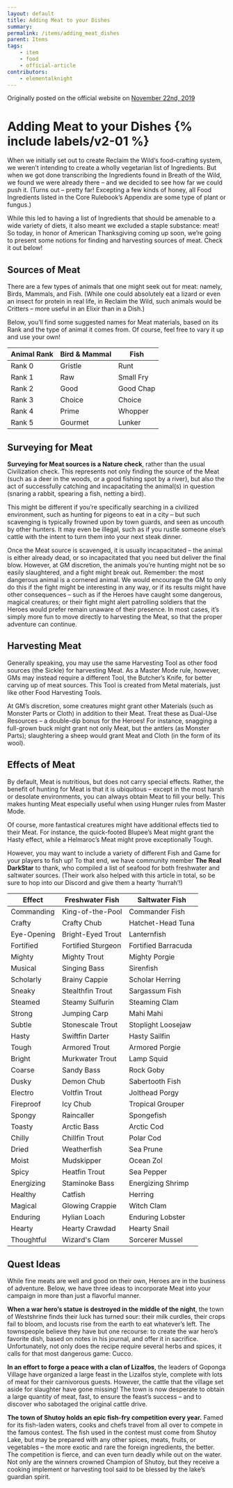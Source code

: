 ```yaml
---
layout: default
title: Adding Meat to your Dishes
summary:
permalink: /items/adding_meat_dishes
parent: Items
tags:
    - item
    - food
    - official-article
contributors:
    - elementalknight
---
```


Originally posted on the official website on [November 22nd, 2019](https://reclaimthewild.net/index.php/2019/11/22/adding-meat-to-your-dishes/)

# Adding Meat to your Dishes {% include labels/v2-01 %}

When we initially set out to create Reclaim the Wild‘s food-crafting system, we weren’t intending to create a wholly vegetarian list of Ingredients. But when we got done transcribing the Ingredients found in Breath of the Wild, we found we were already there – and we decided to see how far we could push it. (Turns out – pretty far! Excepting a few kinds of honey, all Food Ingredients listed in the Core Rulebook’s Appendix are some type of plant or fungus.)

While this led to having a list of Ingredients that should be amenable to a wide variety of diets, it also meant we excluded a staple substance: meat! So today, in honor of American Thanksgiving coming up soon, we’re going to present some notions for finding and harvesting sources of meat. Check it out below!

## Sources of Meat

There are a few types of animals that one might seek out for meat: namely, Birds, Mammals, and Fish. (While one could absolutely eat a lizard or even an insect for protein in real life, in Reclaim the Wild, such animals would be Critters – more useful in an Elixir than in a Dish.)

Below, you’ll find some suggested names for Meat materials, based on its Rank and the type of animal it comes from. Of course, feel free to vary it up and use your own!

| Animal Rank | Bird & Mammal | Fish      |
|-------------|---------------|-----------|
| Rank 0      | Gristle       | Runt      |
| Rank 1      | Raw           | Small Fry |
| Rank 2      | Good          | Good Chap |
| Rank 3      | Choice        | Choice    |
| Rank 4      | Prime         | Whopper   |
| Rank 5      | Gourmet       | Lunker    |

## Surveying for Meat

**Surveying for Meat sources is a Nature check**, rather than the usual Civilization check. This represents not only finding the source of the Meat (such as a deer in the woods, or a good fishing spot by a river), but also the act of successfully catching and incapacitating the animal(s) in question (snaring a rabbit, spearing a fish, netting a bird).

This might be different if you’re specifically searching in a civilized environment, such as hunting for pigeons to eat in a city – but such scavenging is typically frowned upon by town guards, and seen as uncouth by other hunters. It may even be illegal, such as if you rustle someone else’s cattle with the intent to turn them into your next steak dinner.

Once the Meat source is scavenged, it is usually incapacitated – the animal is either already dead, or so incapacitated that you need but deliver the final blow. However, at GM discretion, the animals you’re hunting might not be so easily slaughtered, and a fight might break out. Remember: the most dangerous animal is a cornered animal. We would encourage the GM to only do this if the fight might be interesting in any way, or if its results might have other consequences – such as if the Heroes have caught some dangerous, magical creatures; or their fight might alert patrolling soldiers that the Heroes would prefer remain unaware of their presence. In most cases, it’s simply more fun to move directly to harvesting the Meat, so that the proper adventure can continue.

## Harvesting Meat

Generally speaking, you may use the same Harvesting Tool as other food sources (the Sickle) for harvesting Meat. As a Master Mode rule, however, GMs may instead require a different Tool, the Butcher’s Knife, for better carving up of meat sources. This Tool is created from Metal materials, just like other Food Harvesting Tools.

At GM’s discretion, some creatures might grant other Materials (such as Monster Parts or Cloth) in addition to their Meat. Treat these as Dual-Use Resources – a double-dip bonus for the Heroes! For instance, snagging a full-grown buck might grant not only Meat, but the antlers (as Monster Parts); slaughtering a sheep would grant Meat and Cloth (in the form of its wool). 

## Effects of Meat

By default, Meat is nutritious, but does not carry special effects. Rather, the benefit of hunting for Meat is that it is ubiquitous – except in the most harsh or desolate environments, you can always obtain Meat to fill your belly. This makes hunting Meat especially useful when using Hunger rules from Master Mode.

Of course, more fantastical creatures might have additional effects tied to their Meat. For instance, the quick-footed Blupee’s Meat might grant the Hasty effect, while a Helmaroc’s Meat might prove exceptionally Tough.

However, you may want to include a variety of different Fish and Game for your players to fish up! To that end, we have community member **The Real DarkStar** to thank, who compiled a list of seafood for both freshwater and saltwater sources. (Their work also helped with this article in total, so be sure to hop into our Discord and give them a hearty ‘hurrah’!)

| Effect      | Freshwater Fish    | Saltwater Fish      |
|-------------|--------------------|---------------------|
| Commanding  | King-of-the-Pool   | Commander Fish      |
| Crafty      | Crafty Chub        | Hatchet-Head Tuna   |
| Eye-Opening | Bright-Eyed Trout  | Lanternfish         |
| Fortified   | Fortified Sturgeon | Fortified Barracuda |
| Mighty      | Mighty Trout       | Mighty Porgie       |
| Musical     | Singing Bass       | Sirenfish           |
| Scholarly   | Brainy Cappie      | Scholar Herring     |
| Sneaky      | Stealthfin Trout   | Sargassum Fish      |
| Steamed     | Steamy Sulfurin    | Steaming Clam       |
| Strong      | Jumping Carp       | Mahi Mahi           |
| Subtle      | Stonescale Trout   | Stoplight Loosejaw  |
| Hasty       | Swiftfin Darter    | Hasty Sailfin       |
| Tough       | Armored Trout      | Armored Porgie      |
| Bright      | Murkwater Trout    | Lamp Squid          |
| Coarse      | Sandy Bass         | Rock Goby           |
| Dusky       | Demon Chub         | Sabertooth Fish     |
| Electro     | Voltfin Trout      | Jolthead Porgy      |
| Fireproof   | Icy Chub           | Tropical Grouper    |
| Spongy      | Raincaller         | Spongefish          |
| Toasty      | Arctic Bass        | Arctic Cod          |
| Chilly      | Chillfin Trout     | Polar Cod           |
| Dried       | Weatherfish        | Sea Prune           |
| Moist       | Mudskipper         | Ocean Zol           |
| Spicy       | Heatfin Trout      | Sea Pepper          |
| Energizing  | Staminoke Bass     | Energizing Shrimp   |
| Healthy     | Catfish            | Herring             |
| Magical     | Glowing Crappie    | Witch Clam          |
| Enduring    | Hylian Loach       | Enduring Lobster    |
| Hearty      | Hearty Crawdad     | Hearty Snail        |
| Thoughtful  | Wizard's Clam      | Sorcerer Mussel     |

## Quest Ideas

While fine meats are well and good on their own, Heroes are in the business of adventure. Below, we have three ideas to incorporate Meat into your campaign in more than just a flavorful manner.

**When a war hero’s statue is destroyed in the middle of the night**, the town of Westshrine finds their luck has turned sour: their milk curdles, their crops fail to bloom, and locusts rise from the earth to eat whatever’s left. The townspeople believe they have but one recourse: to create the war hero’s favorite dish, based on notes in his journal, and offer it in sacrifice. Unfortunately, not only does the recipe require several herbs and spices, it calls for that most dangerous game: Cucco.

**In an effort to forge a peace with a clan of Lizalfos**, the leaders of Goponga Village have organized a large feast in the Lizalfos style, complete with lots of meat for their carnivorous guests. However, the cattle that the village set aside for slaughter have gone missing! The town is now desperate to obtain a large quantity of meat, fast, to ensure the feast’s success – and to discover who sabotaged the original cattle drive.

**The town of Shutoy holds an epic fish-fry competition every year.** Famed for its fish-laden waters, cooks and chefs travel from all over to compete in the famous contest. The fish used in the contest must come from Shutoy Lake, but may be prepared with any other spices, meats, fruits, or vegetables – the more exotic and rare the foreign ingredients, the better. The competition is fierce, and can even turn deadly while out on the water. Not only are the winners crowned Champion of Shutoy, but they receive a cooking implement or harvesting tool said to be blessed by the lake’s guardian spirit.
